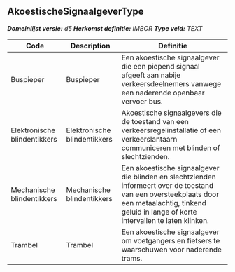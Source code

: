 ﻿## AkoestischeSignaalgeverType

*__Domeinlijst versie:__ d5*
*__Herkomst definitie:__ IMBOR*
*__Type veld:__ TEXT*

|__Code__ |__Description__ |__Definitie__	|
|	---	|	---	|   ---	| 
| Buspieper | Buspieper | Een akoestische signaalgever die een piepend signaal afgeeft aan nabije verkeersdeelnemers vanwege een naderende openbaar vervoer bus. |
| Elektronische blindentikkers | Elektronische blindentikkers | Akoestische signaalgevers die de toestand van een verkeersregelinstallatie of een verkeerslantaarn communiceren met blinden of slechtzienden. |
| Mechanische blindentikkers | Mechanische blindentikkers | Een akoestische signaalgever die blinden en slechtzienden informeert over de toestand van een oversteekplaats door een metaalachtig, tinkend geluid in lange of korte intervallen te laten klinken. |
| Trambel | Trambel | Een akoestische signaalgever om voetgangers en fietsers te waarschuwen voor naderende trams. |
